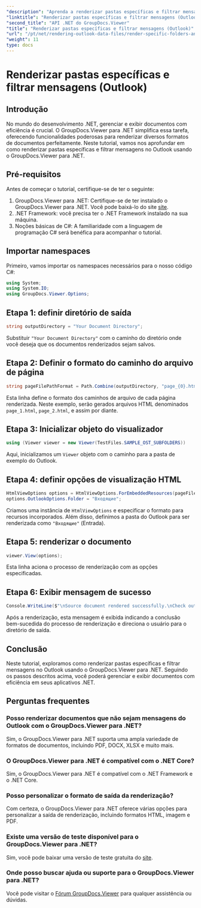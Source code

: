 ```yaml
---
"description": "Aprenda a renderizar pastas específicas e filtrar mensagens no Outlook usando o GroupDocs.Viewer para .NET. Simplifique o gerenciamento de documentos em aplicativos .NET."
"linktitle": "Renderizar pastas específicas e filtrar mensagens (Outlook)"
"second_title": "API .NET do GroupDocs.Viewer"
"title": "Renderizar pastas específicas e filtrar mensagens (Outlook)"
"url": "/pt/net/rendering-outlook-data-files/render-specific-folders-and-filter-messages-outlook/"
"weight": 11
type: docs
---
```

# Renderizar pastas específicas e filtrar mensagens (Outlook)

## Introdução
No mundo do desenvolvimento .NET, gerenciar e exibir documentos com eficiência é crucial. O GroupDocs.Viewer para .NET simplifica essa tarefa, oferecendo funcionalidades poderosas para renderizar diversos formatos de documentos perfeitamente. Neste tutorial, vamos nos aprofundar em como renderizar pastas específicas e filtrar mensagens no Outlook usando o GroupDocs.Viewer para .NET.
## Pré-requisitos
Antes de começar o tutorial, certifique-se de ter o seguinte:
1. GroupDocs.Viewer para .NET: Certifique-se de ter instalado o GroupDocs.Viewer para .NET. Você pode baixá-lo do site [site](https://releases.groupdocs.com/viewer/net/).
2. .NET Framework: você precisa ter o .NET Framework instalado na sua máquina.
3. Noções básicas de C#: A familiaridade com a linguagem de programação C# será benéfica para acompanhar o tutorial.

## Importar namespaces
Primeiro, vamos importar os namespaces necessários para o nosso código C#:
```csharp
using System;
using System.IO;
using GroupDocs.Viewer.Options;
```

## Etapa 1: definir diretório de saída
```csharp
string outputDirectory = "Your Document Directory";
```
Substituir `"Your Document Directory"` com o caminho do diretório onde você deseja que os documentos renderizados sejam salvos.
## Etapa 2: Definir o formato do caminho do arquivo de página
```csharp
string pageFilePathFormat = Path.Combine(outputDirectory, "page_{0}.html");
```
Esta linha define o formato dos caminhos de arquivo de cada página renderizada. Neste exemplo, serão gerados arquivos HTML denominados `page_1.html`, `page_2.html`, e assim por diante.
## Etapa 3: Inicializar objeto do visualizador
```csharp
using (Viewer viewer = new Viewer(TestFiles.SAMPLE_OST_SUBFOLDERS))
```
Aqui, inicializamos um `Viewer` objeto com o caminho para a pasta de exemplo do Outlook.
## Etapa 4: definir opções de visualização HTML
```csharp
HtmlViewOptions options = HtmlViewOptions.ForEmbeddedResources(pageFilePathFormat);
options.OutlookOptions.Folder = "Входящие";
```
Criamos uma instância de `HtmlViewOptions` e especificar o formato para recursos incorporados. Além disso, definimos a pasta do Outlook para ser renderizada como `"Входящие"` (Entrada).
## Etapa 5: renderizar o documento
```csharp
viewer.View(options);
```
Esta linha aciona o processo de renderização com as opções especificadas.
## Etapa 6: Exibir mensagem de sucesso
```csharp
Console.WriteLine($"\nSource document rendered successfully.\nCheck output in {outputDirectory}.");
```
Após a renderização, esta mensagem é exibida indicando a conclusão bem-sucedida do processo de renderização e direciona o usuário para o diretório de saída.

## Conclusão
Neste tutorial, exploramos como renderizar pastas específicas e filtrar mensagens no Outlook usando o GroupDocs.Viewer para .NET. Seguindo os passos descritos acima, você poderá gerenciar e exibir documentos com eficiência em seus aplicativos .NET.
## Perguntas frequentes
### Posso renderizar documentos que não sejam mensagens do Outlook com o GroupDocs.Viewer para .NET?
Sim, o GroupDocs.Viewer para .NET suporta uma ampla variedade de formatos de documentos, incluindo PDF, DOCX, XLSX e muito mais.
### O GroupDocs.Viewer para .NET é compatível com o .NET Core?
Sim, o GroupDocs.Viewer para .NET é compatível com o .NET Framework e o .NET Core.
### Posso personalizar o formato de saída da renderização?
Com certeza, o GroupDocs.Viewer para .NET oferece várias opções para personalizar a saída de renderização, incluindo formatos HTML, imagem e PDF.
### Existe uma versão de teste disponível para o GroupDocs.Viewer para .NET?
Sim, você pode baixar uma versão de teste gratuita do [site](https://releases.groupdocs.com/).
### Onde posso buscar ajuda ou suporte para o GroupDocs.Viewer para .NET?
Você pode visitar o [Fórum GroupDocs.Viewer](https://forum.groupdocs.com/c/viewer/9) para qualquer assistência ou dúvidas.